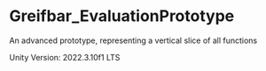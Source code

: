 # Greifbar_EvaluationPrototype
An advanced prototype, representing a vertical slice of all functions

Unity Version: 2022.3.10f1 LTS